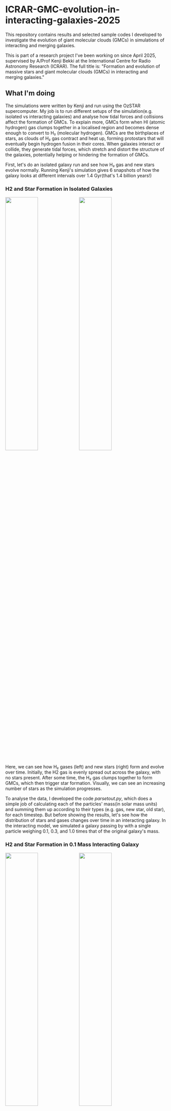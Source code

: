 # ICRAR-GMC-evolution-in-interacting-galaxies-2025
This repository contains results and selected sample codes I developed to investigate the evolution of giant molecular clouds (GMCs) in simulations of interacting and merging galaxies.

This is part of a research project I've been working on since April 2025, supervised by A/Prof Kenji Bekki at the International Centre for Radio Astronomy Research (ICRAR). The full title is: "Formation and evolution of massive stars and giant molecular clouds (GMCs) in interacting and merging galaxies."

## What I'm doing
The simulations were written by Kenji and run using the OzSTAR supercomputer. My job is to run different setups of the simulation(e.g. isolated vs interacting galaxies) and analyse how tidal forces and collisions affect the formation of GMCs. To explain more, GMCs form when HI (atomic hydrogen) gas clumps together in a localised region and becomes dense enough to convert to H₂ (molecular hydrogen). GMCs are the birthplaces of stars, as clouds of H₂ gas contract and heat up, forming protostars that will eventually begin hydrogen fusion in their cores. When galaxies interact or collide, they generate tidal forces, which stretch and distort the structure of the galaxies, potentially helping or hindering the formation of GMCs.

First, let's do an isolated galaxy run and see how H₂ gas and new stars evolve normally. Running Kenji's simulation gives 6 snapshots of how the galaxy looks at different intervals over 1.4 Gyr(that's 1.4 billion years!)

### H2 and Star Formation in Isolated Galaxies
<p float="left">
  <img src="images/Isolated H2 mass time evolution picture.png" width="45%" />
  <img src="images/isolated new star time evolution picture.png" width="45%" />
</p>
Here, we can see how H₂ gases (left) and new stars (right) form and evolve over time. Initially, the H2 gas is evenly spread out across the galaxy, with no stars present. After some time, the H₂ gas clumps together to form GMCs, which then trigger star formation. Visually, we can see an increasing number of stars as the simulation progresses.

To analyse the data, I developed the code *parsetout.py*, which does a simple job of calculating each of the particles' mass(in solar mass units) and summing them up according to their types (e.g. gas, new star, old star), for each timestep. But before showing the results, let's see how the distribution of stars and gases changes over time in an interacting galaxy. In the interacting model, we simulated a galaxy passing by with a single particle weighing 0.1, 0.3, and 1.0 times that of the original galaxy's mass.

### H2 and Star Formation in 0.1 Mass Interacting Galaxy
<p float="left">
  <img src="images/interacting 0.1 ratio H2 mass time evolution picture.png" width="45%" />
  <img src="images/interacting 0.1 ratio new stars time evolution picture.png" width="45%" />
</p>

Again, the H₂ gases (left) and new stars (right). We see that at the third timestep, a pass-by has occurred, and the structure of the galaxy changes drastically before eventually settling in again. The turbulence causes star formation to be more active in certain regions in the outer layers, indicated by the bright clumps of new stars in the picture.

### H2 and Star Formation in 0.3 Mass Interacting Galaxy
<p float="left">
  <img src="images/interacting 0.3 ratio H2 mass time evolution picture.png" width="45%" />
  <img src="images/interacting 0.3 ratio new stars time evolution picture.png" width="45%" />
</p>

In this case, the interaction is noticeably more violent. The structure of the galaxy is completely disrupted, leaving only scattered GMCs. Such a strong interaction clearly has a major impact on the formation and evolution of GMCs. One more case remains to be examined

### H2 and Star Formation in 1.0 Mass Interacting Galaxy
<p float="left">
  <img src="images/interacting 1.0 ratio H2 mass time evolution picture.png" width="45%" />
  <img src="images/interacting 1.0 ratio new stars time evolution picture.png" width="45%" />
</p>

The final case is a very extreme interaction, a 1-1 mass ratio encounter. The interaction completely destroys the original galactic structure, which leaves GMCs scattered and dispersed. The system is too chaotic and turbulent that we are left with nothing in the last frame.

### H2 and Star Formation Plots
<p float="left">
  <img src="images/combined H2 graph(3).png" width="45%" />
  <img src="images/combined new star graph.png" width="45%" />
</p>

H₂ formation increases with the strength of interaction. The stronger the interaction, the more H₂ gas is produced. However, if the interaction is too strong, like in the 1.0 mass ratio case, the system becomes too chaotic for the H₂ gas to settle and form GMCs. This explains why the 1.0 case has roughly the same number of new stars as the isolated case. The 0.3 mass ratio seems to benefit GMC formation the most, producing 3x more stars than the isolated case

### Weaker vs Stronger Interaction 

We can vary the strength of the interaction without changing the mass ratio of the galaxy by adjusting two orbital parameters:
- Pericentre distance
  The shortest distance between the main and the companion galaxy. A smaller pericentre distance produces a stronger tidal force
- Orbit eccentricity
  Describes the shape of the orbit.
  - e = 0 is a circular orbit
  - 0 < e < 1 is an elliptical orbit
  - e = 1 is a parabolic orbit.

We now examine a 0.3-mass-ratio companion. In the previous run, the pericentre distance was 1 code unit and the eccentricity was 0.8. Here we increase the pericentre to 2.0 code units and set e = 1.0.

<p float="left">
  <img src="images/weaker interaction H2 gas time evolution picture.png" width="45%" />
  <img src="images/weaker interaction new star time evolution picture.png" width="45%" />
</p>


A larger pericentre and higher eccentricity create a weaker interaction, allowing the galaxy structure to remain intact after the interaction.

<p float="left">
  <img src="images/stronger vs weaker interaction H2 gas.png" width="45%" />
  <img src="images/stronger vs weaker interaction new stars.png" width="45%" />
</p>

The weaker interaction leads to less H₂ and slow new star formation. The stronger interaction burns through the H₂ much quicker, triggering an early burst of new stars.

Now that we have seen how tidal forces impact the formation of GMCs, consider the spread of the masses of the GMCs. The GMC mass function describes the mass distribution of the GMCs. Using the code *gmc_mass.py*, we can get a clear look at the mass function.

*gmc_mass.py* detects GMCs by visiting an unvisited particle and then flagging all nearby particles as a cloud. It then bins through the mass of each cloud and returns the mean mass and the percentage of clouds with a mass greater than 10^6.

<p float="left">
  <img src="images/GMC MASS FUNCTION NEW T = 4 COMBINED.png" width="60%" />
</p>

- mean mass
   - Interacting: 6331654.416293271 solar mass
   - Isolated: 9547133.997058632 solar mass
- fraction of high-mass GMC(>10^6)
   - Interacting: 0.4230769230769231
   - Isolated: 0.7228260869565217

At T = 8(fourth timestep, corresponding to 1.13 Gyr), there is a clear difference in the mass function. In the isolated case, there are fewer low-mass GMCs and many high-mass GMCs, while the distribution in the interacting case is more even. This result is not in agreement with observation, which shows that interacting galaxies usually have more high-mass GMCs. The discrepancy here might be caused by limited resolution(not enough particles) or issues in the detection algorithm.

To better understand why the mass distribution differs between the two models, we can analyse the internal structure and properties of the clouds. This brings us to the radial density and specific angular momentum. The radial density tells us how the mass of a GMC is distributed from its centre outwards, while specific angular momentum is the total angular momentum divided by the cloud's mass.

I used *rdam.py*, which has the same GMC detection algorithm as *gmc_mass.py* and calculated the centre of mass of each GMC and built a radial density profile through binning. *rdam.py* also calculates the distribution of specific angular momentum vs mass. Here are some results about the radial densities of the GMCs in the isolated and interacting models, at T = 0 and T = 8

<h3 align="center">Radial densities of GMCs at T = 0</h3>

<p float="left" align="center">
  <img src="images/radial density GMC 1 interacting T = 0.png" width="45%" />
  <img src="images/radial density GMC 1 isolated T = 0.png" width="45%" />
</p>

<p align="center">
  <b>Left:</b> Interacting &nbsp;&nbsp;&nbsp;&nbsp;
  <b>Right:</b> Isolated
</p>

<p float="left" align="center">
  <img src="images/radial density GMC 2 interacting T = 0.png" width="45%" />
  <img src="images/radial density GMC 2 isolated T = 0.png" width="45%" />
</p>

<p align="center">
  <b>Left:</b> Interacting &nbsp;&nbsp;&nbsp;&nbsp;
  <b>Right:</b> Isolated
</p>

<p float="left" align="center">
  <img src="images/radial density GMC 3 interacting T = 0.png" width="45%" />
  <img src="images/radial density GMC 3 isolated T = 0.png" width="45%" />
</p>

<p align="center">
  <b>Left:</b> Interacting &nbsp;&nbsp;&nbsp;&nbsp;
  <b>Right:</b> Isolated
</p>

Initially, there are no differences at T = 0 because the companion galaxy hasn't interacted with the main galaxy yet. Hence, let's fast forward a bit and see how these GMCs evolve differently due to the interaction

<h3 align="center">Radial densities of GMCs at T = 8</h3>

<p float="left" align="center">
  <img src="images/radial density GMC 1 interacting T = 4.png" width="45%" />
  <img src="images/radial density GMC 1 isolated T = 4.png" width="45%" />
</p>

<p align="center">
  <b>Left:</b> Interacting &nbsp;&nbsp;&nbsp;&nbsp;
  <b>Right:</b> Isolated
</p>

<p float="left" align="center">
  <img src="images/radial density GMC 2 interacting T = 4.png" width="45%" />
  <img src="images/radial density GMC 2 isolated T = 4.png" width="45%" />
</p>

<p align="center">
  <b>Left:</b> Interacting &nbsp;&nbsp;&nbsp;&nbsp;
  <b>Right:</b> Isolated
</p>

<p float="left" align="center">
  <img src="images/radial density GMC 3 interacting T = 4.png" width="45%" />
  <img src="images/radial density GMC 3 isolated T = 4.png" width="45%" />
</p>

<p align="center">
  <b>Left:</b> Interacting &nbsp;&nbsp;&nbsp;&nbsp;
  <b>Right:</b> Isolated
</p>

The spikes correspond to bins where no particles are detected. Overall, the general trend is a decreasing density the further you go from the centre of mass, which makes sense. The third GMC in the isolated case at T = 8 could be two GMCs that are too close to each other or are interacting, which the algorithm treated as one.

Another thing we can compare to observation is specific angular momentum vs. mass

<h3 align="center">Specific Angular Momentum vs Mass </h3>

<p float="left" align="center">
  <img src="images/mass vs specific angular momentum plot interacting T = 0.png" width="45%" />
  <img src="images/mass vs specific angular momentum plot isolated T = 0.png" width="45%" />
</p>

<p align="center">
  <b>Left:</b> Interacting &nbsp;&nbsp;&nbsp;&nbsp;
  <b>Right:</b> Isolated
</p>

<p float="left" align="center">
  <img src="images/mass vs specific angular momentum interacting T = 4.png" width="45%" />
  <img src="images/mass vs specific angular momentum plot isolated T = 4.png" width="45%" />
</p>

<p align="center">
  <b>Left:</b> Interacting &nbsp;&nbsp;&nbsp;&nbsp;
  <b>Right:</b> Isolated
</p>

Again, at T = 0, we don't expect any difference in specific angular momentum between the isolated and interacting models. At T = 8, the specific angular momentum-mass relationship becomes very apparent, particularly at higher masses (> 10^6). This could imply that bigger and heavier clouds tend to spin more.

## Simulations of M33 galaxy

Now we'll move to a galaxy, far far away or 2.73 million light-years far from Earth to be exact! The Triangulum galaxy, also known as the M33 galaxy, is the third-largest galaxy in our local group behind Andromeda(also known as M31) and the Milky Way. It is believed that the M33 galaxy has interacted with the M31 in the past, evidenced by a giant HI bridge connecting them both[(Bekki 2008)](https://arxiv.org/abs/0807.1161). We will simulate the M33 galaxy by itself and the M33 galaxy interacting with the M31, and compare our findings to observational data.

<!-- Row 1 -->
<p align="center">
  <b>Left:</b> M33 Galaxy Isolated T = 0 &nbsp;&nbsp;&nbsp;&nbsp;
  <b>Right:</b> M33 Galaxy Isolated T = 2
</p>
<p float="left" align="center">
  <img src="images/M33 Galaxy Isolated/cut fitted specific angular momentum vs mass isolated T=0.png" width="45%" />
  <img src="images/M33 Galaxy Isolated/cut fitted specific angular momentum vs mass isolated T=2.png" width="45%" />
</p>

<!-- Row 2 -->
<p align="center">
  <b>Left:</b> M33 Galaxy Isolated T = 4 &nbsp;&nbsp;&nbsp;&nbsp;
  <b>Right:</b> M33 Galaxy Isolated T = 6
</p>
<p float="left" align="center">
  <img src="images/M33 Galaxy Isolated/cut fitted specific angular momentum vs mass isolated T=4.png" width="45%" />
  <img src="images/M33 Galaxy Isolated/cut fitted specific angular momentum vs mass isolated T=6.png" width="45%" />
</p>

<!-- Row 3 -->
<p align="center">
  <b>Left:</b> M33 Galaxy Isolated T = 8 &nbsp;&nbsp;&nbsp;&nbsp;
  <b>Right:</b> M33 Galaxy Isolated T = 10
</p>
<p float="left" align="center">
  <img src="images/M33 Galaxy Isolated/cut fitted specific angular momentum vs mass isolated T=8.png" width="45%" />
  <img src="images/M33 Galaxy Isolated/cut fitted specific angular momentum vs mass isolated T=10.png" width="45%" />
</p>

The graphs here show the specific angular momentum plotted against the masses of the GMCs in a log-log scale over 10 simulation timesteps, or approximately 1.41 Gyr. We can clearly see that the same dependence on mass of the specific angular momentum is also present in this simulation of the M33 galaxy. We are fitting a line in the form of:
The graphs here show the specific angular momentum plotted against the masses of the GMCs in a log–log scale over 10 simulation timesteps (~1.41 Gyr). We fit a power law of the form:

$$
\Large j = c^{10}\, M^{\alpha}
$$

**Symbols**

| Symbol | Description |
|:-----:|-------------|
| $j$ | specific angular momentum |
| $M$ | GMC mass |
| $\alpha$ | slope (gradient) of the log–log relation |
| $c$ | normalisation constant |


<p float="left">
  <img src="images/M33 Galaxy Isolated/alphas vs time.png" width="60%" />
</p>

This figure traces the time evolution of $\alpha$. After an initial growth phase, $\alpha$ increases and then stabilises at $\approx 0.72$, which is close to the observed M33 slope of $\alpha \approx 0.68$ reported by [Braine et al. (2019)](https://arxiv.org/abs/1911.08977).

